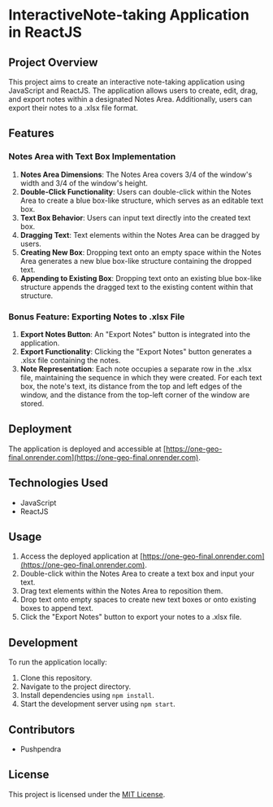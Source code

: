 # InteractiveNote-taking Application in ReactJS

## Project Overview

This project aims to create an interactive note-taking application using JavaScript and ReactJS. The application allows users to create, edit, drag, and export notes within a designated Notes Area. Additionally, users can export their notes to a .xlsx file format.

## Features

### Notes Area with Text Box Implementation

1. **Notes Area Dimensions**: The Notes Area covers 3/4 of the window's width and 3/4 of the window's height.
2. **Double-Click Functionality**: Users can double-click within the Notes Area to create a blue box-like structure, which serves as an editable text box.
3. **Text Box Behavior**: Users can input text directly into the created text box.
4. **Dragging Text**: Text elements within the Notes Area can be dragged by users.
5. **Creating New Box**: Dropping text onto an empty space within the Notes Area generates a new blue box-like structure containing the dropped text.
6. **Appending to Existing Box**: Dropping text onto an existing blue box-like structure appends the dragged text to the existing content within that structure.

### Bonus Feature: Exporting Notes to .xlsx File

1. **Export Notes Button**: An "Export Notes" button is integrated into the application.
2. **Export Functionality**: Clicking the "Export Notes" button generates a .xlsx file containing the notes.
3. **Note Representation**: Each note occupies a separate row in the .xlsx file, maintaining the sequence in which they were created. For each text box, the note's text, its distance from the top and left edges of the window, and the distance from the top-left corner of the window are stored.

## Deployment

The application is deployed and accessible at [https://one-geo-final.onrender.com](https://one-geo-final.onrender.com).

## Technologies Used

- JavaScript
- ReactJS

## Usage

1. Access the deployed application at [https://one-geo-final.onrender.com](https://one-geo-final.onrender.com).
2. Double-click within the Notes Area to create a text box and input your text.
3. Drag text elements within the Notes Area to reposition them.
4. Drop text onto empty spaces to create new text boxes or onto existing boxes to append text.
5. Click the "Export Notes" button to export your notes to a .xlsx file.

## Development

To run the application locally:

1. Clone this repository.
2. Navigate to the project directory.
3. Install dependencies using `npm install`.
4. Start the development server using `npm start`.

## Contributors

- Pushpendra

## License

This project is licensed under the [MIT License](LICENSE).